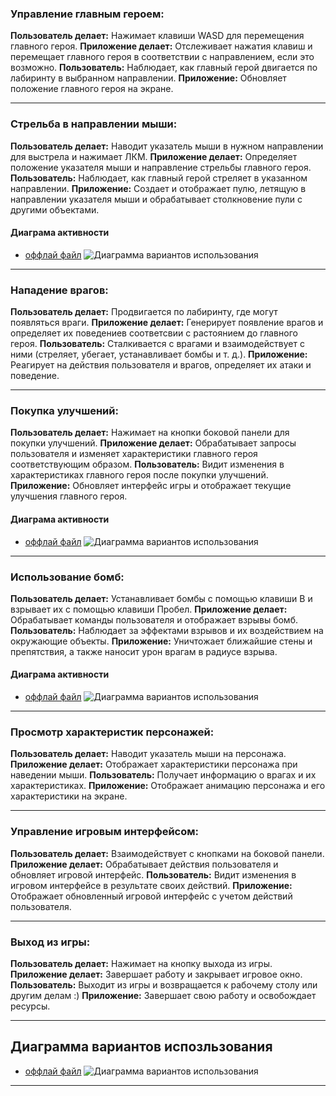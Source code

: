 ### Управление главным героем:

**Пользователь делает:** Нажимает клавиши WASD для перемещения главного героя.
**Приложение делает:** Отслеживает нажатия клавиш и перемещает главного героя в соответствии с направлением, если это возможно.
**Пользователь:** Наблюдает, как главный герой двигается по лабиринту в выбранном направлении.
**Приложение:** Обновляет положение главного героя на экране.

---

### Стрельба в направлении мыши:

**Пользователь делает:** Наводит указатель мыши в нужном направлении для выстрела и нажимает ЛКМ.
**Приложение делает:** Определяет положение указателя мыши и направление стрельбы главного героя.
**Пользователь:** Наблюдает, как главный герой стреляет в указанном направлении.
**Приложение:** Создает и отображает пулю, летящую в направлении указателя мыши и обрабатывает столкновение пули с другими объектами.

#### Диаграма активности

* [оффлай файл](./diagram_text/fire_activity_diag.puml)
![Диаграмма вариантов использования](./pictures/fire_activity_diag.png)

---

### Нападение врагов:

**Пользователь делает:** Продвигается по лабиринту, где могут появляться враги.
**Приложение делает:** Генерирует появление врагов и определяет их поведениев соответсвии с растоянием до главного героя.
**Пользователь:** Сталкивается с врагами и взаимодействует с ними (стреляет, убегает, устанавливает бомбы и т. д.).
**Приложение:** Реагирует на действия пользователя и врагов, определяет их атаки и поведение.

---

### Покупка улучшений:

**Пользователь делает:** Нажимает на кнопки боковой панели для покупки улучшений.
**Приложение делает:** Обрабатывает запросы пользователя и изменяет характеристики главного героя соответствующим образом.
**Пользователь:** Видит изменения в характеристиках главного героя после покупки улучшений.
**Приложение:** Обновляет интерфейс игры и отображает текущие улучшения главного героя.

#### Диаграма активности

* [оффлай файл](./diagram_text/buy_activity_diag.puml)
![Диаграмма вариантов использования](./pictures/buy_activity_diag.png)

---

### Использование бомб:

**Пользователь делает:** Устанавливает бомбы с помощью клавиши B и взрывает их с помощью клавиши Пробел.
**Приложение делает:** Обрабатывает команды пользователя и отображает взрывы бомб.
**Пользователь:** Наблюдает за эффектами взрывов и их воздействием на окружающие объекты.
**Приложение:** Уничтожает ближайшие стены и препятствия, а также наносит урон врагам в радиусе взрыва.

#### Диаграма активности

* [оффлай файл](./diagram_text/bomb_activity_diag.puml)
![Диаграмма вариантов использования](./pictures/bomb_acitivity_diag.png)

---

### Просмотр характеристик персонажей:

**Пользователь делает:** Наводит указатель мыши на персонажа.
**Приложение делает:** Отображает характеристики персонажа при наведении мыши.
**Пользователь:** Получает информацию о врагах и их характеристиках.
**Приложение:** Отображает анимацию персонажа и его характеристики на экране.

---

### Управление игровым интерфейсом:

**Пользователь делает:** Взаимодействует с кнопками на боковой панели.
**Приложение делает:** Обрабатывает действия пользователя и обновляет игровой интерфейс.
**Пользователь:** Видит изменения в игровом интерфейсе в результате своих действий.
**Приложение:** Отображает обновленный игровой интерфейс с учетом действий пользователя.

---

### Выход из игры:

**Пользователь делает:** Нажимает на кнопку выхода из игры.
**Приложение делает:** Завершает работу и закрывает игровое окно.
**Пользователь:** Выходит из игры и возвращается к рабочему столу или другим делам :)
**Приложение:** Завершает свою работу и освобождает ресурсы.


---

## Диаграмма вариантов испозльзования
* [оффлай файл](./diagram_text/vars_diagram.puml)
![Диаграмма вариантов использования](./pictures/vars_diagram.png)

---
